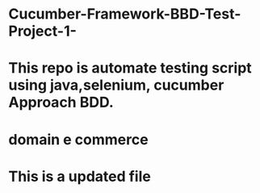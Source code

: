 # Cucumber-Framework-BBD-Test-Project-1-
# This repo is automate testing script using java,selenium, cucumber Approach BDD.
# domain e commerce 
# This is a updated file
